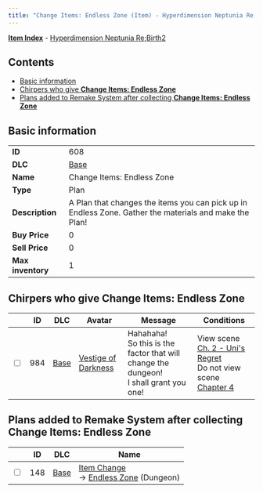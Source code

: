 ```yaml
---
title: "Change Items: Endless Zone (Item) - Hyperdimension Neptunia Re;Birth2"
---
```


[**Item Index**](/neptunia/rb2/item/index.html) - [Hyperdimension Neptunia Re;Birth2](/neptunia/rb2)

## Contents

- [Basic information](#basic-information)
- [Chirpers who give **Change Items: Endless Zone**](#chirpers-who-give-change-items-endless-zone)
- [Plans added to Remake System after collecting **Change Items: Endless Zone**](#plans-added-to-remake-system-after-collecting-change-items-endless-zone)

## Basic information

|   |   |
| -- | -- |
| **ID** | 608 |
| **DLC** | [Base](/neptunia/rb2/dlc/0-base.html) |
| **Name** | Change Items: Endless Zone |
| **Type** | Plan |
| **Description** | A Plan that changes the items you can pick up in Endless Zone. Gather the materials and make the Plan! |
| **Buy Price** | 0 |
| **Sell Price** | 0 |
| **Max inventory** | 1 |

## Chirpers who give **Change Items: Endless Zone**

|    | ID | DLC | Avatar | Message | Conditions |
| -- | -- | --- | ------ | ------- | ---------- |
| <input type="checkbox" id="rb2-chirper-event-0-984" class="trackbox" /> | 984 | [Base](/neptunia/rb2/dlc/0-base.html) | [Vestige of Darkness](/neptunia/rb2/avatar/0-139-vestige-of-darkness.html) | Hahahaha!<br />So this is the factor that will change the dungeon!<br />I shall grant you one! | View scene [Ch. 2 - Uni's Regret](/neptunia/rb2/scene/0-110-ch-2-unis-regret.html)<br />Do not view scene [Chapter 4](/neptunia/rb2/scene/0-301-chapter-4.html) |

## Plans added to Remake System after collecting **Change Items: Endless Zone**

|    | ID | DLC | Name |
| -- | -- | --- | ---- |
| <input type="checkbox" id="rb2-remake-0-148" class="trackbox" /> | 148 | [Base](/neptunia/rb2/dlc/0-base.html) | [Item Change](/neptunia/rb2/remake/0-148-item-change.html)<br />→ [Endless Zone](/neptunia/rb2/dungeon/0-5-endless-zone.html) (Dungeon) |